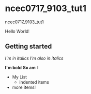 # ncec0717_9103_tut1
ncec0717_9103_tut1

Hello World!

## Getting started

*I'm in italics* _I'm also in italics_

**I'm bold** __So am I__

- My List
    - indented items
- more items!